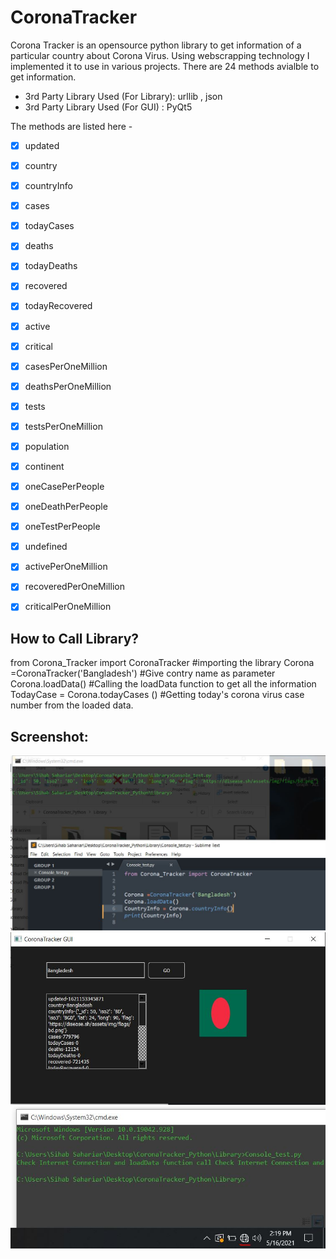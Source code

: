 # CoronaTracker
Corona Tracker is an opensource python library to get information of a particular country about Corona Virus.
Using webscrapping technology I implemented it to use in various projects. There are 24 methods avialble to get information.
- 3rd Party Library Used (For Library): urllib , json
- 3rd Party Library Used (For GUI) : PyQt5


The methods are listed here -
- [x] updated
- [x] country 
- [x] countryInfo 
- [x] cases 
- [x] todayCases 
- [x] deaths 
- [x] todayDeaths 
- [x] recovered 
- [x] todayRecovered
- [x] active 
- [x] critical 
- [x] casesPerOneMillion 
- [x] deathsPerOneMillion 
- [x] tests 
- [x] testsPerOneMillion 
- [x] population 
- [x] continent 
- [x] oneCasePerPeople 
- [x] oneDeathPerPeople 
- [x] oneTestPerPeople 
- [x] undefined 
- [x] activePerOneMillion 
- [x] recoveredPerOneMillion 
- [x] criticalPerOneMillion 


How to Call Library?
----------------------
from Corona_Tracker import CoronaTracker #importing the library
Corona =CoronaTracker('Bangladesh') #Give contry name as parameter 
Corona.loadData()  #Calling the loadData function to get all the information 
TodayCase = Corona.todayCases ()   #Getting today's corona virus case number from the loaded data.   


Screenshot:
-----------------
<img src="screenshot/console.JPG">
          
<img src="screenshot/gui.JPG">
          
<img src="screenshot/nonet.JPG">
